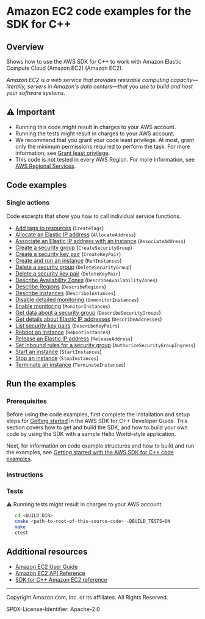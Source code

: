 <!--Generated by WRITEME on 2023-03-02 21:35:25.256793 (UTC)-->
# Amazon EC2 code examples for the SDK for C++

## Overview

Shows how to use the AWS SDK for C++ to work with Amazon Elastic Compute Cloud (Amazon EC2) (Amazon EC2).

<!--custom.overview.start-->
<!--custom.overview.end-->

*Amazon EC2 is a web service that provides resizable computing capacity—literally, servers in Amazon's data centers—that you use to build and host your software systems.*

## ⚠ Important

* Running this code might result in charges to your AWS account.
* Running the tests might result in charges to your AWS account.
* We recommend that you grant your code least privilege. At most, grant only the minimum permissions required to perform the task. For more information, see [Grant least privilege](https://docs.aws.amazon.com/IAM/latest/UserGuide/best-practices.html#grant-least-privilege).
* This code is not tested in every AWS Region. For more information, see [AWS Regional Services](https://aws.amazon.com/about-aws/global-infrastructure/regional-product-services).

<!--custom.important.start-->
<!--custom.important.end-->

## Code examples
### Single actions

Code excerpts that show you how to call individual service functions.

* [Add tags to resources](create_instance.cpp#L74) (`CreateTags`)
* [Allocate an Elastic IP address](allocate_address.cpp#L45) (`AllocateAddress`)
* [Associate an Elastic IP address with an instance](allocate_address.cpp#L60) (`AssociateAddress`)
* [Create a security group](create_security_group.cpp#L61) (`CreateSecurityGroup`)
* [Create a security key pair](create_key_pair.cpp#L35) (`CreateKeyPair`)
* [Create and run an instance](create_instance.cpp#L46) (`RunInstances`)
* [Delete a security group](delete_security_group.cpp#L34) (`DeleteSecurityGroup`)
* [Delete a security key pair](delete_key_pair.cpp#L35) (`DeleteKeyPair`)
* [Describe Availability Zones](None) (`DescribeAvailabilityZones`)
* [Describe Regions](None) (`DescribeRegions`)
* [Describe instances](describe_instances.cpp#L35) (`DescribeInstances`)
* [Disable detailed monitoring](monitor_instance.cpp#L84) (`UnmonitorInstances`)
* [Enable monitoring](monitor_instance.cpp#L37) (`MonitorInstances`)
* [Get data about a security group](describe_security_groups.cpp#L36) (`DescribeSecurityGroups`)
* [Get details about Elastic IP addresses](describe_addresses.cpp#L35) (`DescribeAddresses`)
* [List security key pairs](describe_key_pairs.cpp#L35) (`DescribeKeyPairs`)
* [Reboot an instance](None) (`RebootInstances`)
* [Release an Elastic IP address](release_address.cpp#L33) (`ReleaseAddress`)
* [Set inbound rules for a security group](allocate_address.cpp#L41) (`AuthorizeSecurityGroupIngress`)
* [Start an instance](None) (`StartInstances`)
* [Stop an instance](None) (`StopInstances`)
* [Terminate an instance](terminate_instances.cpp#L32) (`TerminateInstances`)

## Run the examples

### Prerequisites



Before using the code examples, first complete the installation and setup steps
for [Getting started](https://docs.aws.amazon.com/sdk-for-cpp/v1/developer-guide/getting-started.html) in the AWS SDK for
C++ Developer Guide.
This section covers how to get and build the SDK, and how to build your own code by using the SDK with a
sample Hello World-style application.

Next, for information on code example structures and how to build and run the examples, see [Getting started with the AWS SDK for C++ code examples](https://docs.aws.amazon.com/sdk-for-cpp/v1/developer-guide/getting-started-code-examples.html).


<!--custom.prerequisites.start-->
<!--custom.prerequisites.end-->

### Instructions


<!--custom.instructions.start-->
<!--custom.instructions.end-->


### Tests

⚠ Running tests might result in charges to your AWS account.



```sh
   cd <BUILD_DIR>
   cmake <path-to-root-of-this-source-code> -DBUILD_TESTS=ON
   make
   ctest
```


<!--custom.tests.start-->
<!--custom.tests.end-->

## Additional resources

* [Amazon EC2 User Guide](https://docs.aws.amazon.com/AWSEC2/latest/UserGuide/concepts.html)
* [Amazon EC2 API Reference](https://docs.aws.amazon.com/AWSEC2/latest/APIReference/Welcome.html)
* [SDK for C++ Amazon EC2 reference](https://sdk.amazonaws.com/cpp/api/LATEST/aws-cpp-sdk-ec2/html/annotated.html)

<!--custom.resources.start-->
<!--custom.resources.end-->

---

Copyright Amazon.com, Inc. or its affiliates. All Rights Reserved.

SPDX-License-Identifier: Apache-2.0